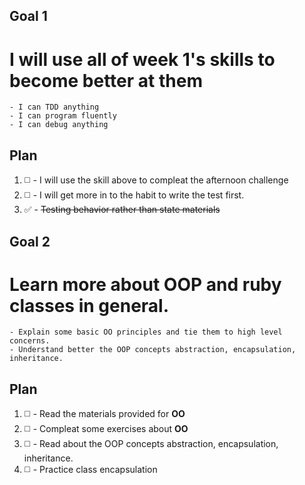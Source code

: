 ## Goal 1

# I will use all of week 1's skills to become better at them

    - I can TDD anything
    - I can program fluently
    - I can debug anything

## Plan

1. :white_medium_square: - I will use the skill above to compleat the afternoon challenge
2. :white_medium_square: - I will get more in to the habit to write the test first.
3. :white_check_mark: - ~~Testing behavior rather than state materials~~

## Goal 2

# Learn more about OOP and ruby classes in general.

    - Explain some basic OO principles and tie them to high level concerns.
    - Understand better the OOP concepts abstraction, encapsulation, inheritance.

## Plan

1. :white_medium_square: - Read the materials provided for **OO**
2. :white_medium_square: - Compleat some exercises about **OO**
3. :white_medium_square: - Read about the OOP concepts abstraction, encapsulation, inheritance.
4. :white_medium_square: - Practice class encapsulation
